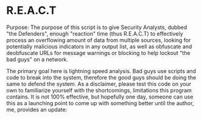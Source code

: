 # R.E.A.C.T
Purpose: The purpose of this script is to give Security Analysts, dubbed "the Defenders", enough "reaction" time (thus R.E.A.C.T) to effectively process an overflowing amount of data from multiple sources, looking for potentially malicious indicators in any output list, as well as obfuscate and deobfuscate URLs for message warnings or blocking to help lockout "the bad guys" on a network.

The primary goal here is lightning speed analysis. Bad guys use scripts and code to break into the system, therefore the good guys should be doing the same to defend the system. As a disclaimer, please test this code on your own to familiarize yourself with the shortcomings, limitations this program contains. It is not 100% effective, but hopefully one day, someone can use this as a launching point to come up with something better until the author, me, provides an update:
